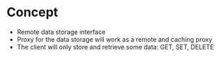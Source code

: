 # Concept
- Remote data storage interface
- Proxy for the data storage will work as a remote and caching proxy
- The client will only store and retrieve some data: GET, SET, DELETE
